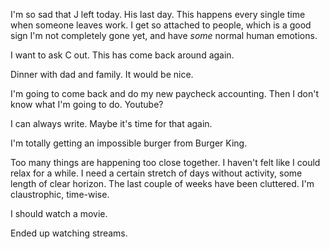 I'm so sad that J left today. His last day. This happens every single time when someone leaves work. I get so attached to people, which is a good sign I'm not completely gone yet, and have *some* normal human emotions.

I want to ask C out. This has come back around again.

Dinner with dad and family. It would be nice.

I'm going to come back and do my new paycheck accounting. Then I don't know what I'm going to do. Youtube?

I can always write. Maybe it's time for that again.

I'm totally getting an impossible burger from Burger King.

Too many things are happening too close together. I haven't felt like I could relax for a while. I need a certain stretch of days without activity, some length of clear horizon. The last couple of weeks have been cluttered. I'm claustrophic, time-wise.

I should watch a movie.

Ended up watching streams.
